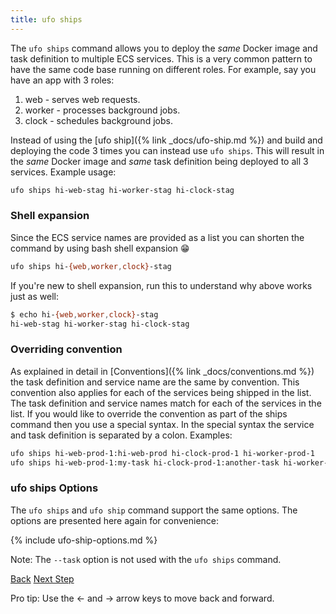```yaml
---
title: ufo ships
---
```


The `ufo ships` command allows you to deploy the *same* Docker image and task definition to multiple ECS services.  This is a very common pattern to have the same code base running on different roles.  For example, say you have an app with 3 roles:

1. web - serves web requests.
2. worker - processes background jobs.
3. clock - schedules background jobs.

Instead of using the [ufo ship]({% link _docs/ufo-ship.md %}) and build and deploying the code 3 times you can instead use `ufo ships`.  This will result in the *same* Docker image and *same* task definition being deployed to all 3 services.  Example usage:

```sh
ufo ships hi-web-stag hi-worker-stag hi-clock-stag
```

### Shell expansion

Since the ECS service names are provided as a list you can shorten the command by using bash shell expansion 😁

```sh
ufo ships hi-{web,worker,clock}-stag
```

If you're new to shell expansion, run this to understand why above works just as well:

```sh
$ echo hi-{web,worker,clock}-stag
hi-web-stag hi-worker-stag hi-clock-stag
```

### Overriding convention

As explained in detail in [Conventions]({% link _docs/conventions.md %}) the task definition and service name are the same by convention.  This convention also applies for each of the services being shipped in the list. The task definition and service names match for each of the services in the list.  If you would like to override the convention as part of the ships command then you use a special syntax. In the special syntax the service and task definition is separated by a colon.  Examples:

```sh
ufo ships hi-web-prod-1:hi-web-prod hi-clock-prod-1 hi-worker-prod-1
ufo ships hi-web-prod-1:my-task hi-clock-prod-1:another-task hi-worker-prod-1:third-task
```

### ufo ships Options

The `ufo ships` and `ufo ship` command support the same options. The options are presented here again for convenience:

{% include ufo-ship-options.md %}

Note: The `--task` option is not used with the `ufo ships` command.

<a id="prev" class="btn btn-basic" href="{% link _docs/ufo-ship.md %}">Back</a>
<a id="next" class="btn btn-primary" href="{% link _docs/ufo-scale.md %}">Next Step</a>
<p class="keyboard-tip">Pro tip: Use the <- and -> arrow keys to move back and forward.</p>

